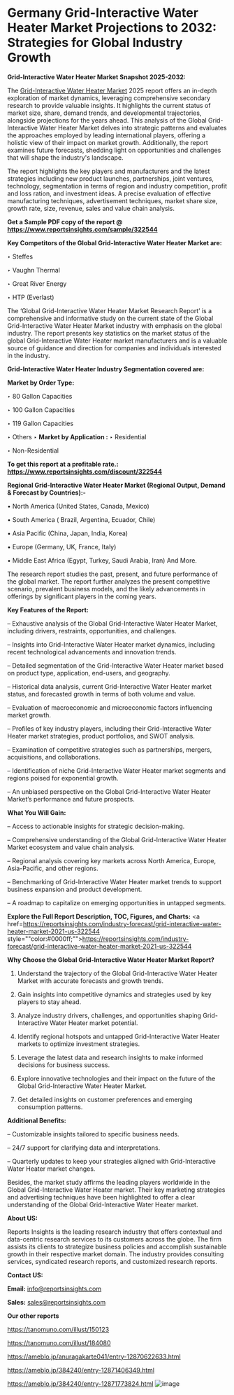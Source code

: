 # Germany Grid-Interactive Water Heater Market Projections to 2032: Strategies for Global Industry Growth

<strong>Grid-Interactive Water Heater Market Snapshot 2025-2032:</strong>

The <a href=https://www.reportsinsights.com/sample/322544>Grid-Interactive Water Heater Market</a> 2025 report offers an in-depth exploration of market dynamics, leveraging comprehensive secondary research to provide valuable insights. It highlights the current status of market size, share, demand trends, and developmental trajectories, alongside projections for the years ahead. This analysis of the Global Grid-Interactive Water Heater Market delves into strategic patterns and evaluates the approaches employed by leading international players, offering a holistic view of their impact on market growth. Additionally, the report examines future forecasts, shedding light on opportunities and challenges that will shape the industry's landscape.

The report highlights the key players and manufacturers and the latest strategies including new product launches, partnerships, joint ventures, technology, segmentation in terms of region and industry competition, profit and loss ration, and investment ideas. A precise evaluation of effective manufacturing techniques, advertisement techniques, market share size, growth rate, size, revenue, sales and value chain analysis.

<strong>Get a Sample PDF copy of the report @ <a href=https://www.reportsinsights.com/sample/322544 style=color:#0000ff;>https://www.reportsinsights.com/sample/322544</a></strong>

<strong>Key Competitors of the Global Grid-Interactive Water Heater Market are:</strong>

‣ Steffes

‣ Vaughn Thermal

‣ Great River Energy

‣ HTP (Everlast)

The ‘Global Grid-Interactive Water Heater Market Research Report’ is a comprehensive and informative study on the current state of the Global Grid-Interactive Water Heater Market industry with emphasis on the global industry. The report presents key statistics on the market status of the global Grid-Interactive Water Heater market manufacturers and is a valuable source of guidance and direction for companies and individuals interested in the industry.

<strong>Grid-Interactive Water Heater Industry Segmentation covered are:</strong>

<strong>Market by Order Type: </strong>

‣ 80 Gallon Capacities

‣ 100 Gallon Capacities

‣ 119 Gallon Capacities

‣ Others
‣ 
<strong>Market by Application :</strong>
‣ Residential

‣ Non-Residential

<strong>To get this report at a profitable rate.: <a href=https://www.reportsinsights.com/discount/322544 style=color:#0000ff;>https://www.reportsinsights.com/discount/322544</a></strong>

<strong>Regional Grid-Interactive Water Heater Market (Regional Output, Demand &amp; Forecast by Countries):-</strong>

• North America (United States, Canada, Mexico)

• South America ( Brazil, Argentina, Ecuador, Chile)

• Asia Pacific (China, Japan, India, Korea)

• Europe (Germany, UK, France, Italy)

• Middle East Africa (Egypt, Turkey, Saudi Arabia, Iran) And More.

The research report studies the past, present, and future performance of the global market. The report further analyzes the present competitive scenario, prevalent business models, and the likely advancements in offerings by significant players in the coming years.

<strong>Key Features of the Report:</strong>

– Exhaustive analysis of the Global Grid-Interactive Water Heater Market, including drivers, restraints, opportunities, and challenges.

– Insights into Grid-Interactive Water Heater market dynamics, including recent technological advancements and innovation trends.

– Detailed segmentation of the Grid-Interactive Water Heater market based on product type, application, end-users, and geography.

– Historical data analysis, current Grid-Interactive Water Heater market status, and forecasted growth in terms of both volume and value.

– Evaluation of macroeconomic and microeconomic factors influencing market growth.

– Profiles of key industry players, including their Grid-Interactive Water Heater market strategies, product portfolios, and SWOT analysis.

– Examination of competitive strategies such as partnerships, mergers, acquisitions, and collaborations.

– Identification of niche Grid-Interactive Water Heater market segments and regions poised for exponential growth.

– An unbiased perspective on the Global Grid-Interactive Water Heater Market’s performance and future prospects.

<strong>What You Will Gain:</strong>

– Access to actionable insights for strategic decision-making.

– Comprehensive understanding of the Global Grid-Interactive Water Heater Market ecosystem and value chain analysis.

– Regional analysis covering key markets across North America, Europe, Asia-Pacific, and other regions.

– Benchmarking of Grid-Interactive Water Heater market trends to support business expansion and product development.

– A roadmap to capitalize on emerging opportunities in untapped segments.

<strong>Explore the Full Report Description, TOC, Figures, and Charts:</strong>
<a href=https://reportsinsights.com/industry-forecast/grid-interactive-water-heater-market-2021-us-322544 style=""color:#0000ff;"">https://reportsinsights.com/industry-forecast/grid-interactive-water-heater-market-2021-us-322544</a>

<strong>Why Choose the Global Grid-Interactive Water Heater Market Report?</strong>

1. Understand the trajectory of the Global Grid-Interactive Water Heater Market with accurate forecasts and growth trends.

2. Gain insights into competitive dynamics and strategies used by key players to stay ahead.

3. Analyze industry drivers, challenges, and opportunities shaping Grid-Interactive Water Heater market potential.

4. Identify regional hotspots and untapped Grid-Interactive Water Heater markets to optimize investment strategies.

5. Leverage the latest data and research insights to make informed decisions for business success.

6. Explore innovative technologies and their impact on the future of the Global Grid-Interactive Water Heater Market.

7. Get detailed insights on customer preferences and emerging consumption patterns.

<strong>Additional Benefits:</strong>

– Customizable insights tailored to specific business needs.

– 24/7 support for clarifying data and interpretations.

– Quarterly updates to keep your strategies aligned with Grid-Interactive Water Heater market changes.

Besides, the market study affirms the leading players worldwide in the Global Grid-Interactive Water Heater market. Their key marketing strategies and advertising techniques have been highlighted to offer a clear understanding of the Global Grid-Interactive Water Heater market.

<strong><strong>About US</strong>:</strong>

Reports Insights is the leading research industry that offers contextual and data-centric research services to its customers across the globe. The firm assists its clients to strategize business policies and accomplish sustainable growth in their respective market domain. The industry provides consulting services, syndicated research reports, and customized research reports.

<strong>Contact US:</strong>

<p class=><b>Email:</b> <a href=mailto:info@reportsinsights.com>info@reportsinsights.com</a></p>
<p class=><b>Sales:</b> <a href=mailto:sales@reportsinsights.com>sales@reportsinsights.com</a></p>

<strong>Our other reports</strong>

<a href=https://tanomuno.com/illust/150123>https://tanomuno.com/illust/150123</a>

<a href=https://tanomuno.com/illust/184080>https://tanomuno.com/illust/184080</a>

<a href=https://ameblo.jp/anuragakarte041/entry-12870622633.html>https://ameblo.jp/anuragakarte041/entry-12870622633.html</a>

<a href=https://ameblo.jp/384240/entry-12871406349.html>https://ameblo.jp/384240/entry-12871406349.html</a>

<a href=https://ameblo.jp/384240/entry-12871773824.html>https://ameblo.jp/384240/entry-12871773824.html</a>
![image](https://github.com/user-attachments/assets/1a17b741-2e15-47c4-868b-5f70030853c5)
